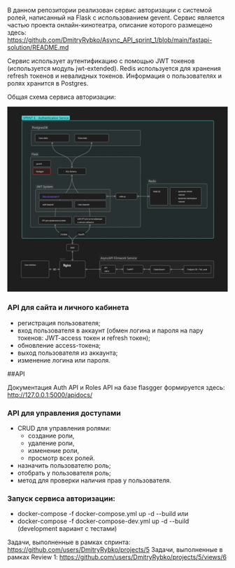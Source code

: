 В данном репозитории реализован сервис авторизации с системой ролей, написанный на Flask 
с использованием gevent. Сервис является частью проекта онлайн-кинотеатра, описание которого 
размещено здесь:
https://github.com/DmitryRybko/Async_API_sprint_1/blob/main/fastapi-solution/README.md

Сервис использует аутентификацию с помощью JWT токенов (используется модуль jwt-extended).
Redis используется для хранения refresh токенов и невалидных токенов.
Информация о пользователях и ролях хранится в Postgres.

Общая схема сервиса авторизации:

![](general_scheme.png)

### API для сайта и личного кабинета

- регистрация пользователя;
- вход пользователя в аккаунт (обмен логина и пароля на пару токенов: JWT-access токен и refresh токен); 
- обновление access-токена;
- выход пользователя из аккаунта;
- изменение логина или пароля.

##API

Документация Auth API и Roles API на базе flasgger формируется здесь:
http://127.0.0.1:5000/apidocs/

### API для управления доступами

- CRUD для управления ролями:
  - создание роли,
  - удаление роли,
  - изменение роли,
  - просмотр всех ролей.
- назначить пользователю роль;
- отобрать у пользователя роль;
- метод для проверки наличия прав у пользователя. 

### Запуск сервиса авторизации:
- docker-compose -f docker-compose.yml up -d --build
или
- docker-compose -f docker-compose-dev.yml up -d --build (development вариант с тестами)

Задачи, выполненные в рамках спринта:
https://github.com/users/DmitryRybko/projects/5
Задачи, выполненные в рамках Review 1:
https://github.com/users/DmitryRybko/projects/5/views/6